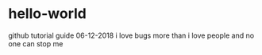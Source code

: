 # hello-world
github tutorial guide 06-12-2018
i love bugs more than i love people and no one can stop me

